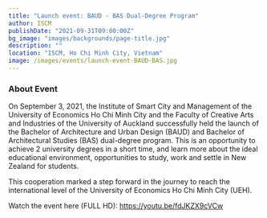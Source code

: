```yaml
---
title: "Launch event: BAUD - BAS Dual-Degree Program"
author: ISCM
publishDate: "2021-09-31T09:00:00Z"
bg_image: "images/backgrounds/page-title.jpg"
description: ""
location: "ISCM, Ho Chi Minh City, Vietnam"
image: /images/events/launch-event-BAUD-BAS.jpg
---
```


### About Event
<!--StartFragment-->

On September 3, 2021, the Institute of Smart City and Management of the University of Economics Ho Chi Minh City and the Faculty of Creative Arts and Industries of the University of Auckland successfully held the launch of the Bachelor of Architecture and Urban Design (BAUD) and Bachelor of Architectural Studies (BAS) dual-degree program. This is an opportunity to achieve 2 university degrees in a short time, and learn more about the ideal educational environment, opportunities to study, work and settle in New Zealand for students.

This cooperation marked a step forward in the journey to reach the international level of the University of Economics Ho Chi Minh City (UEH).

Watch the event here (FULL HD): https://youtu.be/fdJKZX9cVCw

<!--EndFragment-->
